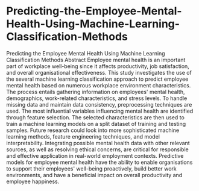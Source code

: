 # Predicting-the-Employee-Mental-Health-Using-Machine-Learning-Classification-Methods
Predicting the Employee Mental Health Using Machine Learning Classification Methods
Abstract
Employee mental health is an important part of workplace well-being since it affects productivity, job satisfaction, and overall organisational effectiveness. This study investigates the use of the several machine learning classification approach to predict employee mental health based on numerous workplace environment characteristics. The process entails gathering information on employees' mental health, demographics, work-related characteristics, and stress levels. To handle missing data and maintain data consistency, preprocessing techniques are used. The most influential variables influencing mental health are identified through feature selection. The selected characteristics are then used to train a machine learning models on a split dataset of training and testing samples. Future research could look into more sophisticated machine learning methods, feature engineering techniques, and model interpretability. Integrating possible mental health data with other relevant sources, as well as resolving ethical concerns, are critical for responsible and effective application in real-world employment contexts. Predictive models for employee mental health have the ability to enable organisations to support their employees' well-being proactively, build better work environments, and have a beneficial impact on overall productivity and employee happiness.
